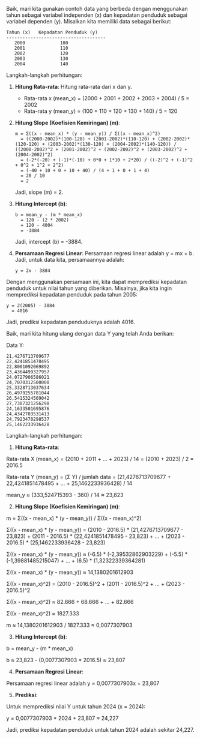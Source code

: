 Baik, mari kita gunakan contoh data yang berbeda dengan menggunakan tahun sebagai variabel independen (x) dan kepadatan penduduk sebagai variabel dependen (y). Misalkan kita memiliki data sebagai berikut:

```
Tahun (x)   Kepadatan Penduduk (y)
-------------------------------------
   2000             100
   2001             110
   2002             120
   2003             130
   2004             140
```

Langkah-langkah perhitungan:

1. **Hitung Rata-rata**: Hitung rata-rata dari x dan y.

   - Rata-rata x (mean_x) = (2000 + 2001 + 2002 + 2003 + 2004) / 5 = 2002
   - Rata-rata y (mean_y) = (100 + 110 + 120 + 130 + 140) / 5 = 120

2. **Hitung Slope (Koefisien Kemiringan) (m)**:

   ```
   m = Σ((x - mean_x) * (y - mean_y)) / Σ((x - mean_x)^2)
     = ((2000-2002)*(100-120) + (2001-2002)*(110-120) + (2002-2002)*(120-120) + (2003-2002)*(130-120) + (2004-2002)*(140-120)) / ((2000-2002)^2 + (2001-2002)^2 + (2002-2002)^2 + (2003-2002)^2 + (2004-2002)^2)
     = (-2*(-20) + (-1)*(-10) + 0*0 + 1*10 + 2*20) / ((-2)^2 + (-1)^2 + 0^2 + 1^2 + 2^2)
     = (-40 + 10 + 0 + 10 + 40) / (4 + 1 + 0 + 1 + 4)
     = 20 / 10
     = 2
   ```

   Jadi, slope (m) = 2.

3. **Hitung Intercept (b)**:

   ```
   b = mean_y - (m * mean_x)
     = 120 - (2 * 2002)
     = 120 - 4004
     = -3884
   ```

   Jadi, intercept (b) = -3884.

4. **Persamaan Regresi Linear**: Persamaan regresi linear adalah y = mx + b. Jadi, untuk data kita, persamaannya adalah:
   ```
   y = 2x - 3884
   ```

Dengan menggunakan persamaan ini, kita dapat memprediksi kepadatan penduduk untuk nilai tahun yang diberikan. Misalnya, jika kita ingin memprediksi kepadatan penduduk pada tahun 2005:

```
y = 2(2005) - 3884
  = 4016
```

Jadi, prediksi kepadatan penduduknya adalah 4016.















Baik, mari kita hitung ulang dengan data Y yang telah Anda berikan:

Data Y:
```
21,4276713709677
22,4241851478495
22,8001092069892
23,4364499327957
24,0727906586021
24,7070312500000
25,3328713037634
26,4979255781044
26,5415324569042
27,7307321256298
24,1633501695876
24,4342703531413
24,7923470298537
25,1462233936428
```

Langkah-langkah perhitungan:

1. **Hitung Rata-rata**:

Rata-rata X (mean_x) = (2010 + 2011 + ... + 2023) / 14 = (2010 + 2023) / 2 = 2016.5

Rata-rata Y (mean_y) = (Σ Y) / jumlah data = (21,4276713709677 + 22,4241851478495 + ... + 25,1462233936428) / 14

mean_y ≈ (333,524715393 - 360) / 14 ≈ 23,823

2. **Hitung Slope (Koefisien Kemiringan) (m)**:

m = Σ((x - mean_x) * (y - mean_y)) / Σ((x - mean_x)^2)

Σ((x - mean_x) * (y - mean_y)) = (2010 - 2016.5) * (21,4276713709677 - 23,823) + (2011 - 2016.5) * (22,4241851478495 - 23,823) + ... + (2023 - 2016.5) * (25,1462233936428 - 23,823)

Σ((x - mean_x) * (y - mean_y)) ≈ (-6.5) * (-2,39532862903229) + (-5.5) * (-1,39881485215047) + ... + (6.5) * (1,32322339364281)

Σ((x - mean_x) * (y - mean_y)) ≈ 14,1380201612903

Σ((x - mean_x)^2) = (2010 - 2016.5)^2 + (2011 - 2016.5)^2 + ... + (2023 - 2016.5)^2

Σ((x - mean_x)^2) ≈ 82.666 + 68.666 + ... + 82.666

Σ((x - mean_x)^2) ≈ 1827.333

m ≈ 14,1380201612903 / 1827.333 ≈ 0,0077307903

3. **Hitung Intercept (b)**:

b = mean_y - (m * mean_x)

b ≈ 23,823 - (0,0077307903 * 2016.5) ≈ 23,807

4. **Persamaan Regresi Linear**: 

Persamaan regresi linear adalah y = 0,0077307903x + 23,807

5. **Prediksi**:

Untuk memprediksi nilai Y untuk tahun 2024 (x = 2024):

y = 0,0077307903 * 2024 + 23,807 ≈ 24,227

Jadi, prediksi kepadatan penduduk untuk tahun 2024 adalah sekitar 24,227.